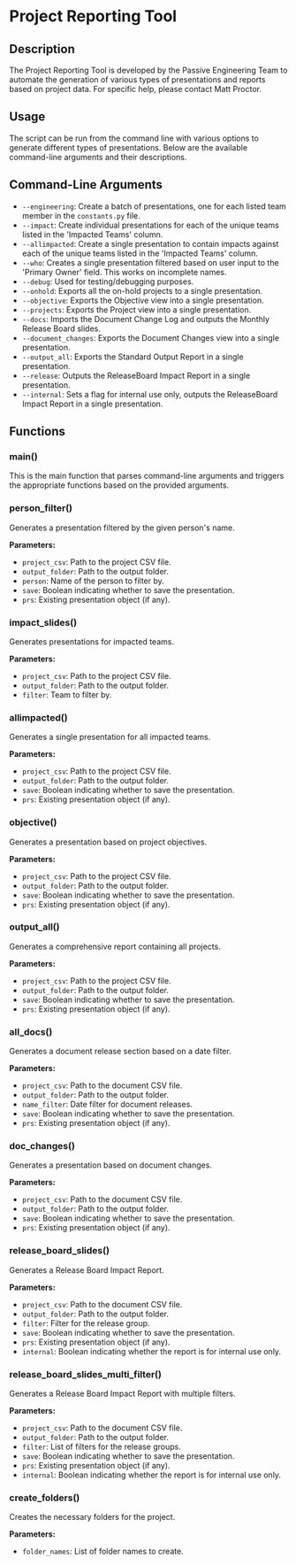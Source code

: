 # Project Reporting Tool

## Description

The Project Reporting Tool is developed by the Passive Engineering Team to automate the generation of various types of presentations and reports based on project data. For specific help, please contact Matt Proctor.

## Usage

The script can be run from the command line with various options to generate different types of presentations. Below are the available command-line arguments and their descriptions.

## Command-Line Arguments

- `--engineering`: Create a batch of presentations, one for each listed team member in the `constants.py` file.
- `--impact`: Create individual presentations for each of the unique teams listed in the 'Impacted Teams' column.
- `--allimpacted`: Create a single presentation to contain impacts against each of the unique teams listed in the 'Impacted Teams' column.
- `--who`: Creates a single presentation filtered based on user input to the 'Primary Owner' field. This works on incomplete names.
- `--debug`: Used for testing/debugging purposes.
- `--onhold`: Exports all the on-hold projects to a single presentation.
- `--objective`: Exports the Objective view into a single presentation.
- `--projects`: Exports the Project view into a single presentation.
- `--docs`: Imports the Document Change Log and outputs the Monthly Release Board slides.
- `--document_changes`: Exports the Document Changes view into a single presentation.
- `--output_all`: Exports the Standard Output Report in a single presentation.
- `--release`: Outputs the ReleaseBoard Impact Report in a single presentation.
- `--internal`: Sets a flag for internal use only, outputs the ReleaseBoard Impact Report in a single presentation.

## Functions

### main()

This is the main function that parses command-line arguments and triggers the appropriate functions based on the provided arguments.

### person_filter()

Generates a presentation filtered by the given person's name.

**Parameters:**
- `project_csv`: Path to the project CSV file.
- `output_folder`: Path to the output folder.
- `person`: Name of the person to filter by.
- `save`: Boolean indicating whether to save the presentation.
- `prs`: Existing presentation object (if any).

### impact_slides()

Generates presentations for impacted teams.

**Parameters:**
- `project_csv`: Path to the project CSV file.
- `output_folder`: Path to the output folder.
- `filter`: Team to filter by.

### allimpacted()

Generates a single presentation for all impacted teams.

**Parameters:**
- `project_csv`: Path to the project CSV file.
- `output_folder`: Path to the output folder.
- `save`: Boolean indicating whether to save the presentation.
- `prs`: Existing presentation object (if any).

### objective()

Generates a presentation based on project objectives.

**Parameters:**
- `project_csv`: Path to the project CSV file.
- `output_folder`: Path to the output folder.
- `save`: Boolean indicating whether to save the presentation.
- `prs`: Existing presentation object (if any).

### output_all()

Generates a comprehensive report containing all projects.

**Parameters:**
- `project_csv`: Path to the project CSV file.
- `output_folder`: Path to the output folder.
- `save`: Boolean indicating whether to save the presentation.
- `prs`: Existing presentation object (if any).

### all_docs()

Generates a document release section based on a date filter.

**Parameters:**
- `project_csv`: Path to the document CSV file.
- `output_folder`: Path to the output folder.
- `name_filter`: Date filter for document releases.
- `save`: Boolean indicating whether to save the presentation.
- `prs`: Existing presentation object (if any).

### doc_changes()

Generates a presentation based on document changes.

**Parameters:**
- `project_csv`: Path to the document CSV file.
- `output_folder`: Path to the output folder.
- `save`: Boolean indicating whether to save the presentation.
- `prs`: Existing presentation object (if any).

### release_board_slides()

Generates a Release Board Impact Report.

**Parameters:**
- `project_csv`: Path to the document CSV file.
- `output_folder`: Path to the output folder.
- `filter`: Filter for the release group.
- `save`: Boolean indicating whether to save the presentation.
- `prs`: Existing presentation object (if any).
- `internal`: Boolean indicating whether the report is for internal use only.

### release_board_slides_multi_filter()

Generates a Release Board Impact Report with multiple filters.

**Parameters:**
- `project_csv`: Path to the document CSV file.
- `output_folder`: Path to the output folder.
- `filter`: List of filters for the release groups.
- `save`: Boolean indicating whether to save the presentation.
- `prs`: Existing presentation object (if any).
- `internal`: Boolean indicating whether the report is for internal use only.

### create_folders()

Creates the necessary folders for the project.

**Parameters:**
- `folder_names`: List of folder names to create.
